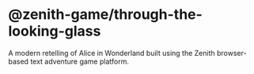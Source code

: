 # @zenith-game/through-the-looking-glass

A modern retelling of Alice in Wonderland built using the Zenith browser-based text adventure game platform.
